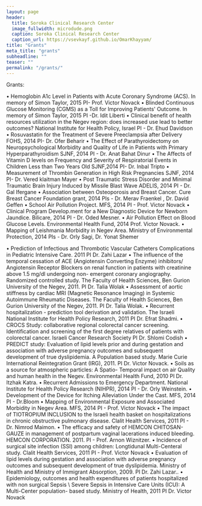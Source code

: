 ```yaml
---
layout: page
header:
  title: Soroka Clinical Research Center
  image_fullwidth: microdude.png
  caption: Soroka Clinical Research Center
  caption_url: https://vsevkayf.github.io/OmarKhayyam/
title: "Grants"
meta_title: "grants"
subheadline: ""
teaser: ""
permalink: "/grants/"
---
```


Grants:

•
Hemoglobin A1c Level in Patients with Acute Coronary Syndrome (ACS).
In memory of Simon Taylor, 2015
PI- Prof. Victor Novack
•
Blinded Continuous Glucose Monitoring (CGMS) as a Toll for Improving Patients' Outcome.
In memory of Simon Taylor, 2015
PI -Dr. Idit Liberti
•
Clinical benefit of health resources utilization in the Negev region: does increased use lead to better outcomes?
National Institute for Health Policy, Israel
PI - Dr. Ehud Davidson
•
Rosuvastatin for the Treatment of Severe Preeclampsia after Delivery
FOHS, 2014
PI- Dr. Ofer Beharir
•
The Effect of Parathyroidectomy on Neuropsychological Morbidity and Quality of Life in Patients with Primary Hyperparathyroidism
SJNF, 2014
PI - Dr. Anat Bahat Dinur
•
The Affects of Vitamin D levels on Frequency and Severity of Respiratorial Events in Children Less than Two Years Old
SJNF,2014
PI- Dr. Inbal Tripto 
•
Measurement of Thrombin Generation in High Risk Pregnancies
SJNF, 2014
PI- Dr. Vered klaitman Mayer
•
Post Traumatic Stress Disorder and Minimal Traumatic Brain Injury Induced by Missile Blast Wave
ADELIS, 2014
PI - Dr. Gal Ifergane
•
Association between Osteoporosis and Breast Cancer.
Cure Breast Cancer Foundation grant, 2014
PIs -  Dr. Merav Fraenkel , Dr. David Geffen
•
School Air Pollution Project.
MFS, 2014
PI - Prof. Victor Novack
•
Clinical Program Develop.ment for a New Diagnostic Device for Newborn Jaundice.
Bilicare, 2014
PI - Dr. Oded Mesner.
•
Air Pollution Effect on Blood Glucose Levels.
Environmental Health Fund, 2014
Prof. Victor Novack.
•
Mapping of Leishmania Morbidity in Negev Area.
Ministry of Environmental Protection, 2014
PIs - Dr. Orly Sagi, Dr. Yonat Shemer


•
Prediction of Infectious and Thrombotic Vascular Catheters Complications in Pediatric Intensive Care.
2011
PI Dr. Zahi Lazar
•
The influence of the temporal cessation of ACE (Angiotensin Converting Enzyme) inhibitors/ Angiotensin Receptor Blockers on renal function in patients with creatinine above 1.5 mg/dl undergoing non- emergent coronary angiography. Randomized controlled study.
The Faculty of Health Sciences, Ben Gurion University of the Negev, 2011.
PI Dr. Talia Wolak
•
Assessment of aortic stiffness by cardiac MRI (Magnetic Resonance Imaging) in Systemic Autoimmune Rheumatic Diseases.
The Faculty of Health Sciences, Ben Gurion University of the Negev, 2011.
PI Dr. Talia Wolak.
•
Recurrent hospitalization - prediction tool derivation and validation.
The Israeli National Institute for Health Policy Research, 2011
PI Dr. Efrat Shadmi.
•
CROCS Study: collaborative regional colorectal cancer screening. Identification and screening of the first degree relatives of patients with colorectal cancer.
Israeli Cancer Research Society
PI Dr. Shlomi Codish
•
PREDICT study: Evaluation of lipid levels prior and during gestation and association with adverse pregnancy outcomes and subsequent development of true dyslipidemia. A Population based study.
Marie Curie International Reintegration Grant (IRG), 2011.
PI Dr. Victor Novack.
•
Soils as a source for atmospheric particles: A Spatio- Temporal impact on air Quality and human health in the Negev.
Environmental Health Fund, 2010
PI Dr. Itzhak Katra.
•
Recurrent Admissions to Emergency Department.
National Institute for Health Policy Research (NIHPR), 2014
PI - Dr. Orly Weinstein.
•
Development of the Device for Itching Alleviation Under the Cast.
MFS, 2014
PI - Dr.Bloom
•
Mapping of Environmental Exposure and Associated Morbidity in Negev Area.
MFS, 2014
PI - Prof. Victor Novack
•
The impact of TIOTROPIUM INCLUSION to the Israeli health basket on hospitalizations in chronic obstructive pulmonary disease.
Clalit Health Services, 2011
PI - Dr. Nimrod Maimon.
•
The efficacy and safety of HEMCON CHITOSAN-GAUZE in management of postpartum vaginal lacerations induced bleeding.
HEMCON CORPORATION. 2011.
PI - Prof. Arnon Wiznitzer.
•
Incidence of surgical site infection (SSI) among children: Longtidunal Multi-Centeral study.
Clalit Health Services, 2011
PI - Prof. Victor Novack
•
Evaluation of lipid levels during gestation and association with adverse pregnancy outcomes and subsequent development of true dyslipidemia.
Ministry of Health and Ministry of Immigrant Absorption, 2009.
PI Dr. Zahi Lazar..
•
Epidemiology, outcomes and health expenditures of patients hospitalized with non surgical Sepsis \ Severe Sepsis in Intensive Care Units (ICU): A Multi-Center population- based study.
Ministry of Health, 2011
PI Dr. Victor Novack

